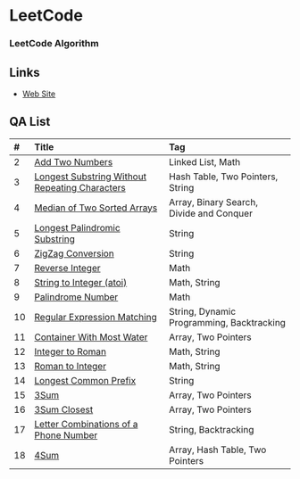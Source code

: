 LeetCode
========

### LeetCode Algorithm

## Links

* [Web Site](http://www.cnblogs.com/lingyejun/)

## QA List

| #    | Title                                    | Tag                                      |
| :--- | :--------------------------------------- | :--------------------------------------- |
| 2    | [Add Two Numbers][002]                   | Linked List, Math                |
| 3    | [Longest Substring Without Repeating Characters][003] | Hash Table, Two Pointers, String |
| 4    | [Median of Two Sorted Arrays][004]       | Array, Binary Search, Divide and Conquer |
| 5    | [Longest Palindromic Substring][005]     | String                           |
| 6    | [ZigZag Conversion][006]                 | String                           |
| 7    | [Reverse Integer][007]                   | Math                                     |
| 8    | [String to Integer (atoi)][008]          | Math, String                     |
| 9    | [Palindrome Number][009]                 | Math                                     |
| 10   | [Regular Expression Matching][010]       | String, Dynamic Programming, Backtracking |
| 11   | [Container With Most Water][011]         | Array, Two Pointers              |
| 12   | [Integer to Roman][012]                  | Math, String                     |
| 13   | [Roman to Integer][013]                  | Math, String                             |
| 14   | [Longest Common Prefix][014]             | String                                   |
| 15   | [3Sum][015]                              | Array, Two Pointers              |
| 16   | [3Sum Closest][016]                      | Array, Two Pointers              |
| 17   | [Letter Combinations of a Phone Number][017] | String, Backtracking             |
| 18   | [4Sum][018]                              | Array, Hash Table, Two Pointers  |


[src]: https://github.com/lingyejun/LeetCode/tree/master/src

[002]: https://github.com/lingyejun/LeetCode/blob/master/2.Add%20Two%20Numbers/QA_note
[003]: https://github.com/lingyejun/LeetCode/blob/master/3.Longest%20Substring%20Without%20Repeating%20Characters/src/QA_note
[004]: https://github.com/lingyejun/LeetCode/blob/master/4.Median%20of%20Two%20Sorted%20Arrays/src/com/lingye/leetcode/QA_note
[005]: https://github.com/lingyejun/LeetCode/blob/master/5.Longest%20Palindromic%20Substring/src/QA_note
[006]: https://github.com/lingyejun/LeetCode/blob/master/6.ZigZag%20Conversion/src/QA_note
[007]: https://github.com/lingyejun/LeetCode/blob/master/7.Reverse%20Integer/src/QA_note
[008]: https://github.com/lingyejun/LeetCode/blob/master/8.String%20to%20Integer/src/QA_note
[009]: https://github.com/lingyejun/LeetCode/blob/master/8.String%20to%20Integer/src/QA_note
[010]: https://github.com/lingyejun/LeetCode/blob/master/10.Regular%20Expression%20Matching/src/QA_note
[011]: https://github.com/lingyejun/LeetCode/blob/master/11.Container%20With%20Most%20Water/src/QA_note
[012]: https://github.com/lingyejun/LeetCode/blob/master/12.Integer%20to%20Roman/src/QA_note
[013]: https://github.com/lingyejun/LeetCode/blob/master/12.Integer%20to%20Roman/src/QA_note
[014]: https://github.com/lingyejun/LeetCode/blob/master/12.Integer%20to%20Roman/src/QA_note
[015]: https://github.com/lingyejun/LeetCode/blob/master/15.3Sum/src/QA_note
[016]: https://github.com/lingyejun/LeetCode/blob/master/16.3Sum%20Closest/src/QA_note
[017]: https://github.com/lingyejun/LeetCode/blob/master/17.Letter%20Combinations%20of%20a%20Phone%20Number/src/QA_note
[018]: https://github.com/lingyejun/LeetCode/blob/master/18.4Sum/src/QA_note
